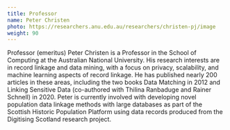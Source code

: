 ```yaml
---
title: Professor
name: Peter Christen
photo: https://researchers.anu.edu.au/researchers/christen-pj/image
weight: 90
---
```


Professor (emeritus) Peter Christen is a Professor in the School of Computing at the Australian National University. His research interests are in record linkage and data mining, with a focus on privacy, scalability, and machine learning aspects of record linkage. He has published nearly 200 articles in these areas, including the two books Data Matching in 2012 and Linking Sensitive Data (co-authored with Thilina Ranbaduge and Rainer Schnell) in 2020. Peter is currently involved with developing novel population data linkage methods with large databases as part of the Scottish Historic Population Platform using data records produced from the Digitising Scotland research project.
